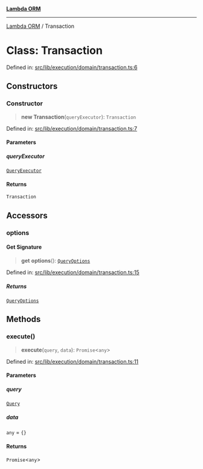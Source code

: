 [**Lambda ORM**](../README.md)

***

[Lambda ORM](../README.md) / Transaction

# Class: Transaction

Defined in: [src/lib/execution/domain/transaction.ts:6](https://github.com/lambda-orm/lambdaorm/blob/de442ee62b98645313d73b81a13e3c7cf3edad24/src/lib/execution/domain/transaction.ts#L6)

## Constructors

### Constructor

> **new Transaction**(`queryExecutor`): `Transaction`

Defined in: [src/lib/execution/domain/transaction.ts:7](https://github.com/lambda-orm/lambdaorm/blob/de442ee62b98645313d73b81a13e3c7cf3edad24/src/lib/execution/domain/transaction.ts#L7)

#### Parameters

##### queryExecutor

[`QueryExecutor`](../interfaces/QueryExecutor.md)

#### Returns

`Transaction`

## Accessors

### options

#### Get Signature

> **get** **options**(): [`QueryOptions`](../interfaces/QueryOptions.md)

Defined in: [src/lib/execution/domain/transaction.ts:15](https://github.com/lambda-orm/lambdaorm/blob/de442ee62b98645313d73b81a13e3c7cf3edad24/src/lib/execution/domain/transaction.ts#L15)

##### Returns

[`QueryOptions`](../interfaces/QueryOptions.md)

## Methods

### execute()

> **execute**(`query`, `data`): `Promise`\<`any`\>

Defined in: [src/lib/execution/domain/transaction.ts:11](https://github.com/lambda-orm/lambdaorm/blob/de442ee62b98645313d73b81a13e3c7cf3edad24/src/lib/execution/domain/transaction.ts#L11)

#### Parameters

##### query

[`Query`](Query.md)

##### data

`any` = `{}`

#### Returns

`Promise`\<`any`\>
